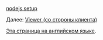 [nodejs setup](/ru-RU/viewer/java.md ':include :type=markdown')

Далее: [Viewer (со стороны клиента)](/ru-RU/viewer/2legged/ui)

[Эта страница на английском языке](https://learnforge.autodesk.io/#/viewer/2legged/java).

